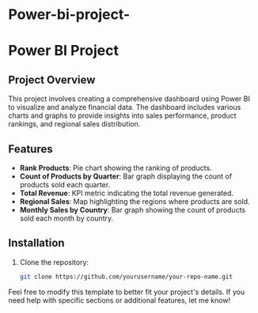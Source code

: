 # Power-bi-project-
# Power BI Project

## Project Overview
This project involves creating a comprehensive dashboard using Power BI to visualize and analyze financial data. The dashboard includes various charts and graphs to provide insights into sales performance, product rankings, and regional sales distribution.

## Features
- **Rank Products**: Pie chart showing the ranking of products.
- **Count of Products by Quarter**: Bar graph displaying the count of products sold each quarter.
- **Total Revenue**: KPI metric indicating the total revenue generated.
- **Regional Sales**: Map highlighting the regions where products are sold.
- **Monthly Sales by Country**: Bar graph showing the count of products sold each month by country.

## Installation
1. Clone the repository:
   ```bash
   git clone https://github.com/yourusername/your-repo-name.git

Feel free to modify this template to better fit your project's details. If you need help with specific sections or additional features, let me know!
